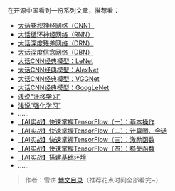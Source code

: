 

在开源中国看到一份系列文章，推荐看：

- [大话卷积神经网络（CNN）](https://my.oschina.net/u/876354/blog/1620906)
- [大话循环神经网络（RNN）](https://my.oschina.net/u/876354/blog/1621839)
- [大话深度残差网络（DRN）](https://my.oschina.net/u/876354/blog/1622896)
- [大话深度信念网络（DBN）](https://my.oschina.net/u/876354/blog/1626639)
- [大话CNN经典模型：LeNet](https://my.oschina.net/u/876354/blog/1632862)
- [大话CNN经典模型：AlexNet](https://my.oschina.net/u/876354/blog/1633143)
- [大话CNN经典模型：VGGNet](https://my.oschina.net/u/876354/blog/1634322)
- [大话CNN经典模型：GoogLeNet](https://my.oschina.net/u/876354/blog/1637819)
- [浅说“迁移学习”](https://my.oschina.net/u/876354/blog/1614883)
- [浅说“强化学习”](https://my.oschina.net/u/876354/blog/1614879)
- ……
- [【AI实战】快速掌握TensorFlow（一）：基本操作](https://my.oschina.net/u/876354/blog/1930175)
- [【AI实战】快速掌握TensorFlow（二）：计算图、会话](https://my.oschina.net/u/876354/blog/1930490)
- [【AI实战】快速掌握TensorFlow（三）：激励函数](https://my.oschina.net/u/876354/blog/1937296)
- [【AI实战】快速掌握TensorFlow（四）：损失函数](https://my.oschina.net/u/876354/blog/1940819)
- [【AI实战】搭建基础环境](https://my.oschina.net/u/876354/blog/1924805)
- ……

> 作者：雪饼	[博文目录](https://my.oschina.net/u/876354)（推荐花点时间全部看完~）
